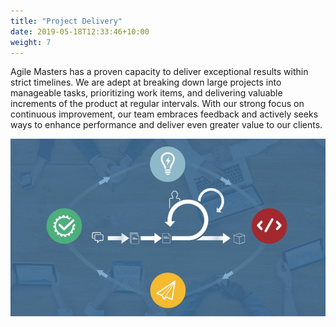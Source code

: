 ```yaml
---
title: "Project Delivery"
date: 2019-05-18T12:33:46+10:00
weight: 7
---
```


Agile Masters has a proven capacity to deliver exceptional results within strict timelines. We are adept at breaking down large projects into manageable tasks, prioritizing work items, and delivering valuable increments of the product at regular intervals. With our strong focus on continuous improvement, our team embraces feedback and actively seeks ways to enhance performance and deliver even greater value to our clients.

![Accounting Services](/images/s5.jpg)

